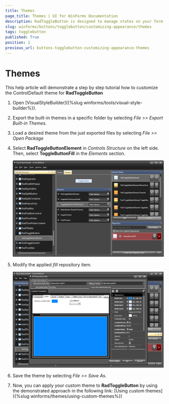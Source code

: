 ```yaml
---
title: Themes
page_title: Themes | UI for WinForms Documentation
description: RadToggleButton is designed to manage states on your form. It shares many features with the RadCheckBox, but provides a different visual effect than the standard check mark. 
slug: winforms/buttons/togglebutton/customizing-appearance/themes
tags: togglebutton
published: True
position: 1
previous_url: buttons-togglebutton-customizing-appearance-themes
---
```


# Themes

This help article will demonstrate a step by step tutorial how to customize the ControlDefault theme for __RadToggleButton__ 

1. Open [VisualStyleBuilder]({%slug winforms/tools/visual-style-builder%}).

1. Export the built-in themes in a specific folder by selecting *File >> Export Built-in Themes*.

1. Load a desired theme from the just exported files by selecting *File >> Open Package*

1. Select __RadToggleButtonElement__ in *Controls Structure* on the left side. Then, select __ToggleButtonFill__ in the *Elements* section.

	![togglebutton-customizing-appearance-themes 001](images/togglebutton-customizing-appearance-themes001.png)

1. Modify the applied *fill* repository item. 

	![togglebutton-customizing-appearance-themes 002](images/togglebutton-customizing-appearance-themes002.png)

1. Save the theme by selecting *File >> Save As*.

1. Now, you can apply your custom theme to __RadToggleButton__ by using the demonstrated approach in the following link: [Using custom themes]({%slug winforms/themes/using-custom-themes%})